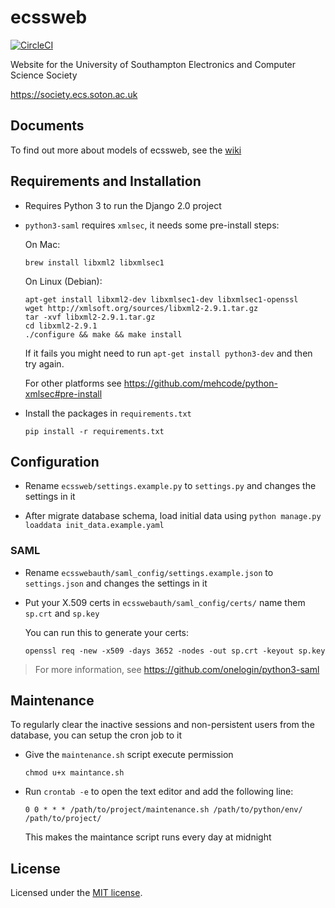 # ecssweb

[![CircleCI](https://circleci.com/gh/ecss-soton/ecssweb.svg?style=shield)](https://circleci.com/gh/ecss-soton/ecssweb)

Website for the University of Southampton Electronics and Computer Science Society

https://society.ecs.soton.ac.uk

## Documents

To find out more about models of ecssweb, see the [wiki](https://github.com/ecss-soton/ecssweb/wiki)

## Requirements and Installation

- Requires Python 3 to run the Django 2.0 project

- `python3-saml` requires `xmlsec`, it needs some pre-install steps:

  On Mac:

    ```
    brew install libxml2 libxmlsec1
    ```

  On Linux (Debian):

    ```
    apt-get install libxml2-dev libxmlsec1-dev libxmlsec1-openssl
    wget http://xmlsoft.org/sources/libxml2-2.9.1.tar.gz
    tar -xvf libxml2-2.9.1.tar.gz
    cd libxml2-2.9.1
    ./configure && make && make install
    ```

    If it fails you might need to run `apt-get install python3-dev` and then try again.

  For other platforms see https://github.com/mehcode/python-xmlsec#pre-install

- Install the packages in `requirements.txt`

  ```
  pip install -r requirements.txt
  ```

## Configuration

- Rename `ecssweb/settings.example.py` to `settings.py` and changes the settings in it

- After migrate database schema, load initial data using `python manage.py loaddata init_data.example.yaml`

### SAML

- Rename `ecsswebauth/saml_config/settings.example.json` to `settings.json` and changes the settings in it

- Put your X.509 certs in `ecsswebauth/saml_config/certs/` name them `sp.crt` and `sp.key`
  
  You can run this to generate your certs:

  ```
  openssl req -new -x509 -days 3652 -nodes -out sp.crt -keyout sp.key
  ```

> For more information, see https://github.com/onelogin/python3-saml

## Maintenance

To regularly clear the inactive sessions and non-persistent users from the database, you can setup the cron job to it

- Give the `maintenance.sh` script execute permission

  ```
  chmod u+x maintance.sh
  ```

- Run `crontab -e` to open the text editor and add the following line:

  ```
  0 0 * * * /path/to/project/maintenance.sh /path/to/python/env/ /path/to/project/
  ```

  This makes the maintance script runs every day at midnight

## License

Licensed under the [MIT license](LICENSE).
